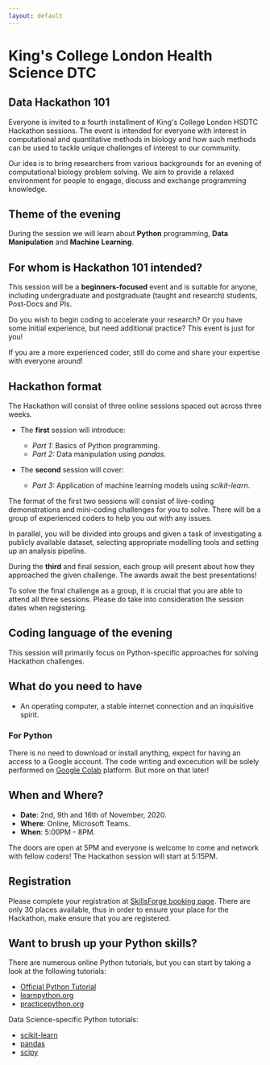 ```yaml
---
layout: default
---
```


# King's College London Health Science DTC

## Data Hackathon 101

Everyone is invited to a fourth installment of King's College London HSDTC Hackathon sessions. The event is intended for everyone with interest in computational and quantitative methods in biology and how such methods can be used to tackle unique challenges of interest to our community.

Our idea is to bring researchers from various backgrounds for an evening of computational biology problem solving. We aim to provide a relaxed environment for people to engage, discuss and exchange programming knowledge.

## Theme of the evening

During the session we will learn about __Python__ programming, __Data Manipulation__ and __Machine Learning__.

## For whom is Hackathon 101 intended?

This session will be a __beginners-focused__ event and is suitable for anyone, including undergraduate and postgraduate (taught and research) students, Post-Docs and PIs. 

Do you wish to begin coding to accelerate your research? Or you have some initial experience, but need additional practice? This event is just for you! 

If you are a more experienced coder, still do come and share your expertise with everyone around!

## Hackathon format

The Hackathon will consist of three online sessions spaced out across three weeks. 

- The __first__ session will introduce:
	- _Part 1:_ Basics of Python programming.
	- _Part 2:_ Data manipulation using _pandas_.

- The __second__ session will cover:
	- _Part 3:_ Application of machine learning models using _scikit-learn_.

The format of the first two sessions will consist of live-coding demonstrations and mini-coding challenges for you to solve. There will be a group of experienced coders to help you out with any issues.

In parallel, you will be divided into groups and given a task of investigating a publicly available dataset, selecting appropriate modelling tools and setting up an analysis pipeline.

During the __third__ and final session, each group will present about how they approached the given challenge. The awards await the best presentations!

To solve the final challenge as a group, it is crucial that you are able to attend all three sessions. Please do take into consideration the session dates when registering.

## Coding language of the evening

This session will primarily focus on Python-specific approaches for solving Hackathon challenges. 

## What do you need to have

- An operating computer, a stable internet connection and an inquisitive spirit.

### For Python

There is no need to download or install anything, expect for having an access to a Google account. The code writing and excecution will be solely performed on [Google Colab](https://colab.research.google.com/) platform. But more on that later!

## When and Where?

- __Date__: 2nd, 9th and 16th of November, 2020.
- __Where__: Online, Microsoft Teams.
- __When__: 5:00PM - 8PM.

The doors are open at 5PM and everyone is welcome to come and network with fellow coders! The Hackathon session will start at 5:15PM.

## Registration

Please complete your registration at [SkillsForge booking page](https://training.kcl.ac.uk/kcl/#he/dev/eventDetails,;em,providerCode=HSDTC,providerOrgAlias=kcl,number=109,). There are only 30 places available, thus in order to ensure your place for the Hackathon, make ensure that you are registered.

## Want to brush up your Python skills?

There are numerous online Python tutorials, but you can start by taking a look at the following tutorials:

- [Official Python Tutorial](https://docs.python.org/3/tutorial/index.html)
- [learnpython.org](https://www.learnpython.org/)
- [practicepython.org](https://www.practicepython.org/)

Data Science-specific Python tutorials:

- [scikit-learn](https://scikit-learn.org/stable/)
- [pandas](https://pandas.pydata.org/)
- [scipy](https://docs.scipy.org/doc/scipy/reference/)
